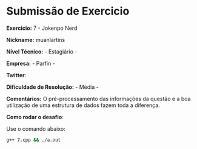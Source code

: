 # Submissão de Exercicio

**Exercicio:** 7 - Jokenpo Nerd

**Nickname:** muanlartins

**Nível Técnico:** - Estagiário -

**Empresa:** - Parfin -

**Twitter**: 

**Dificuldade de Resolução:** - Média -

**Comentários:** O pré-processamento das informações da questão e a boa utilização de uma estrutura de dados fazem toda a diferença.

**Como rodar o desafio**: 

Use o comando abaixo: 
```bash
g++ 7.cpp && ./a.out 
```